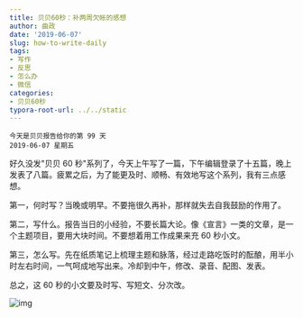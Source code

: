 ```yaml
---
title: 贝贝60秒：补两周欠帐的感想
author: 曲政
date: '2019-06-07'
slug: how-to-write-daily
tags:
- 写作
- 反思
- 怎么办
- 微信
categories:
- 贝贝60秒
typora-root-url: ../../static
---
```


```
今天是贝贝报告给你的第 99 天
2019-06-07 星期五
```

好久没发"贝贝 60 秒"系列了，今天上午写了一篇，下午编辑登录了十五篇，晚上发表了八篇。疲累之后，为了能更及时、顺畅、有效地写这个系列，我有三点感想。

第一，何时写？当晚或明早。不要拖很久再补，那样就失去自我鼓励的作用了。

第二，写什么。报告当日的小经验，不要长篇大论。像《宣言》一类的文章，是一个主题项目，要用大块时间。不要想着用工作成果来充 60 秒小文。

第三，怎么写。先在纸质笔记上梳理主题和脉落，经过走路吃饭时的酝酿，用半小时左右时间，一气呵成地写出来。冷却到中午，修改、录音、配图、发表。

总之，这 60 秒的小文要及时写、写短文、分次改。

![img](/images/2019-06-07-%E8%B4%9D%E8%B4%9D60%E7%A7%92%EF%BC%9A%E8%A1%A5%E4%B8%A4%E5%91%A8%E6%AC%A0%E5%B8%90%E7%9A%84%E6%84%9F%E6%83%B3/640-20200416115826894.jpeg)


